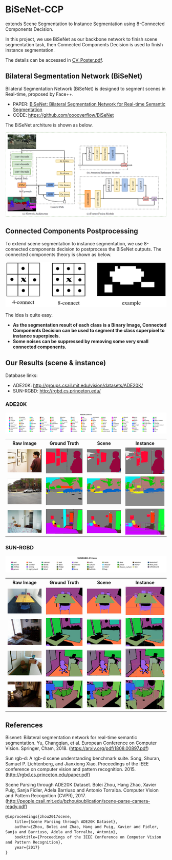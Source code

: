 # BiSeNet-CCP
extends Scene Segmentation to Instance Segmentation using 8-Connected Components Decision.

In this project, we use BiSeNet as our backbone network to finish scene segmentation task, then Connected Components Decision is used to finish instance segmentation.

The details can be accessed in [CV_Poster.pdf](CV_Poster.pdf).

## Bilateral Segmentation Network (BiSeNet)
Bilateral Segmentation Network (BiSeNet) is designed to segment scenes in Real-time, proposed by Face++.
- PAPER: [BiSeNet: Bilateral Segmentation Network for Real-time Semantic Segmentation](https://arxiv.org/abs/1808.00897)
- CODE: https://github.com/ooooverflow/BiSeNet

The BiSeNet architure is shown as below.

![](imgs/bisenet-architecture.png)

## Connected Components Postprocessing
To extend scene segmentation to instance segmentation, we use 8-connected components decision to postprocess the BiSeNet outputs. The connected components theory is shown as below.

![](imgs/connect-components.png)

The idea is quite easy.

- **As the segmentation result of each class is a Binary Image, Connected Components Decision can be used to segment the class superpixel to instance superpixels.**
- **Some noises can be suppressed by removing some very small connected components.**

## Our Results (scene & instance)

Database links:
- ADE20K: http://groups.csail.mit.edu/vision/datasets/ADE20K/
- SUN-RGBD: http://rgbd.cs.princeton.edu/

### ADE20K
<img src="imgs/ADE20K_150_label_map.png" alt="ADE20K_150_label_map">
<table>
	<tr>
		<th><center>Raw Image</center></th>
		<th><center>Ground Truth</center></th>
		<th><center>Scene</center></th>
		<th><center>Instance</center></th>
	</tr>
	<tr>
		<td><center><img src="imgs/ADE20K/ADE_val_00000034.jpg"></center></td>
		<td><center><img src="imgs/ADE20K/ADE_val_00000034.png"></center></td>
		<td><center><img src="imgs/ADE20K/ADE_val_00000034_P.png"></center></td>
		<td><center><img src="imgs/ADE20K/ADE_val_00000034_S.png"></center></td>
	</tr>
	<tr>
		<td><center><img src="imgs/ADE20K/ADE_val_00000834.jpg"></center></td>
		<td><center><img src="imgs/ADE20K/ADE_val_00000834.png"></center></td>
		<td><center><img src="imgs/ADE20K/ADE_val_00000834_P.png"></center></td>
		<td><center><img src="imgs/ADE20K/ADE_val_00000834_S.png"></center></td>
	</tr>
	<tr>
		<td><center><img src="imgs/ADE20K/ADE_val_00001166.jpg"></center></td>
		<td><center><img src="imgs/ADE20K/ADE_val_00001166.png"></center></td>
		<td><center><img src="imgs/ADE20K/ADE_val_00001166_P.png"></center></td>
		<td><center><img src="imgs/ADE20K/ADE_val_00001166_S.png"></center></td>
	</tr>
</table>

### SUN-RGBD
<img src="imgs/SUNRGB_37_label_map.png" alt="SUNRGB_37_label_map">
<table>
	<tr>
		<th><center>Raw Image</center></th>
		<th><center>Ground Truth</center></th>
		<th><center>Scene</center></th>
		<th><center>Instance</center></th>
	</tr>
	<tr>
		<td><center><img src="imgs/SUN-RGBD/729.jpg"></center></td>
		<td><center><img src="imgs/SUN-RGBD/729.png"></center></td>
		<td><center><img src="imgs/SUN-RGBD/729_P.png"></center></td>
		<td><center><img src="imgs/SUN-RGBD/729_S.png"></center></td>
	</tr>
	<tr>
		<td><center><img src="imgs/SUN-RGBD/2652.jpg"></center></td>
		<td><center><img src="imgs/SUN-RGBD/2652.png"></center></td>
		<td><center><img src="imgs/SUN-RGBD/2652_P.png"></center></td>
		<td><center><img src="imgs/SUN-RGBD/2652_S.png"></center></td>
	</tr>
	<tr>
		<td><center><img src="imgs/SUN-RGBD/6570.jpg"></center></td>
		<td><center><img src="imgs/SUN-RGBD/6570.png"></center></td>
		<td><center><img src="imgs/SUN-RGBD/6570_P.png"></center></td>
		<td><center><img src="imgs/SUN-RGBD/6570_S.png"></center></td>
	</tr>
	<tr>
		<td><center><img src="imgs/SUN-RGBD/7689.jpg"></center></td>
		<td><center><img src="imgs/SUN-RGBD/7689.png"></center></td>
		<td><center><img src="imgs/SUN-RGBD/7689_P.png"></center></td>
		<td><center><img src="imgs/SUN-RGBD/7689_S.png"></center></td>
	</tr>
</table>

## References

Bisenet: Bilateral segmentation network for real-time semantic segmentation. Yu, Changqian, et al. European Conference on Computer Vision. Springer, Cham, 2018. (https://arxiv.org/pdf/1808.00897.pdf)

Sun rgb-d: A rgb-d scene understanding benchmark suite. Song, Shuran, Samuel P. Lichtenberg, and Jianxiong Xiao. Proceedings of the IEEE conference on computer vision and pattern recognition. 2015. (http://rgbd.cs.princeton.edu/paper.pdf)

Scene Parsing through ADE20K Dataset. Bolei Zhou, Hang Zhao, Xavier Puig, Sanja Fidler, Adela Barriuso and Antonio Torralba. Computer Vision and Pattern Recognition (CVPR), 2017. (http://people.csail.mit.edu/bzhou/publication/scene-parse-camera-ready.pdf)

	@inproceedings{zhou2017scene,
	    title={Scene Parsing through ADE20K Dataset},
	    author={Zhou, Bolei and Zhao, Hang and Puig, Xavier and Fidler, Sanja and Barriuso, Adela and Torralba, Antonio},
	    booktitle={Proceedings of the IEEE Conference on Computer Vision and Pattern Recognition},
	    year={2017}
	}